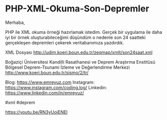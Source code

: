 # PHP-XML-Okuma-Son-Depremler



Merhaba,

PHP ile XML okuma örneği hazırlamak istedim. Gerçek bir uygulama ile daha iyi bir örnek oluşturabileceğimi düşündüm o nedenle son 24 saatteki gerçekleşen depremleri çekerek veritabanımıza yazdırdık.


XML Dosyası
http://udim.koeri.boun.edu.tr/zeqmap/xmlt/son24saat.xml

Boğaziçi Üniversitesi Kandilli Rasathanesi ve Deprem Araştırma Enstitüsü Bölgesel Deprem-Tsunami İzleme ve Değerlendirme Merkezi
http://www.koeri.boun.edu.tr/sismo/2/tr/


Blog: https://www.emreyuz.com
Instagram: https://www.instagram.com/coding.log/
Linkedin: https://www.linkedin.com/in/emreyuz/

#xml #deprem

https://youtu.be/RN3yUojENEI
